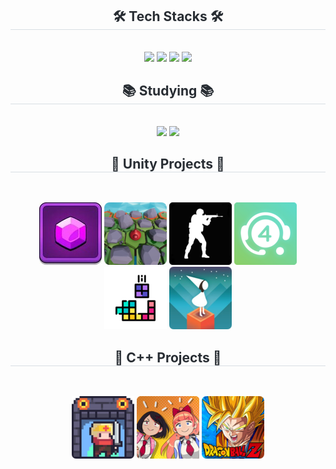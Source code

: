 <div align= "center">
    <h2 style="border-bottom: 1px solid #d8dee4; color: #282d33;"> 🛠️ Tech Stacks 🛠️ </h2> <br> 
    <div style="margin: 0 auto; text-align: center;" align= "center"> 
      <img src="https://img.shields.io/badge/C%2B%2B-00599C?style=for-the-badge&logo=c%2B%2B&logoColor=white">
      <img src="https://img.shields.io/badge/C%23-239120?style=for-the-badge&logo=csharp&logoColor=white">
      <img src="https://img.shields.io/badge/Unity-100000?style=for-the-badge&logo=unity&logoColor=white">
      <img src="https://img.shields.io/badge/bash_script-%23121011.svg?style=for-the-badge&logo=gnu-bash&logoColor=white">
    </div>
</div>

<div align= "center">
    <h2 style="border-bottom: 1px solid #d8dee4; color: #282d33;"> 📚 Studying 📚 </h2> <br> 
    <div style="margin: 0 auto; text-align: center;" align= "center"> 
      <img src="https://img.shields.io/badge/C%2B%2B-00599C?style=for-the-badge&logo=c%2B%2B&logoColor=white">
      <img src="https://img.shields.io/badge/-Unreal%20Engine-313131?style=for-the-badge&logo=unreal-engine&logoColor=white">
    </div>
</div>

<div align= "center">
    <h2 style="border-bottom: 1px solid #d8dee4; color: #282d33;"> 🎨 Unity Projects 🎨 </h2> <br> 
  
[![Modu Game](./Icons/modu_game.jpg)](https://hwaaang.notion.site/for-Kakao-1382a635076580a992cff1572a9f69a3)
[![Hexa Tile Minigame](./Icons/HexaTileMinigame.png)](https://hwaaang.notion.site/Hexa-Tile-PathFinding-Game-f51b1dfe78a1406186519435691c8c57)
[![FPS Game Creation](./Icons/ShootingGame_0.png)](https://hwaaang.notion.site/Simple-Shooting-Game-55efacf2d65947458c0818b03975357c)
[![Nexon FC ONLINE 4 Assistant](./Icons/NexonFIFA4Assistant.png)](https://hwaaang.notion.site/NEXON-FIFA-ONLINE-4-ASSISTANT-8824ca4a7f6048269af3dd95e9c6adab)
[![Simple Tetris](./Icons/Tetris.png)](https://hwaaang.notion.site/Simple-TETRIS-ec490fb2894d42e797ebab97426620e6)
[![Monument Valley](./Icons/MonumentValley.png)](https://hwaaang.notion.site/Monument-Valley-31c5422b124f4c188bd91f63e122c712)

</div>

<div align= "center">
    <h2 style="border-bottom: 1px solid #d8dee4; color: #282d33;"> 🎨 C++ Projects 🎨 </h2> <br> 
  
[![Dungreed](./Icons/DunGreed.png)](https://hwaaang.notion.site/DUNGREED-372249c15e96445f83088e3bc9818db4)
[![River City Girls](./Icons/RiverCityGirls.png)](https://hwaaang.notion.site/River-City-Girls-4606130fc7db4daba9660d892270087c)
[![DragonBall Z](./Icons/DragonBall_Z.png)](https://hwaaang.notion.site/Dragon-Ball-b3ba3f6210e6412fa47bf62ab184f00a)

</div>

<!--
**Hwang2442/Hwang2442** is a ✨ _special_ ✨ repository because its `README.md` (this file) appears on your GitHub profile.

Here are some ideas to get you started:

- 🔭 I’m currently working on ...
- 🌱 I’m currently learning ...
- 👯 I’m looking to collaborate on ...
- 🤔 I’m looking for help with ...
- 💬 Ask me about ...
- 📫 How to reach me: ...
- 😄 Pronouns: ...
- ⚡ Fun fact: ...
-->

